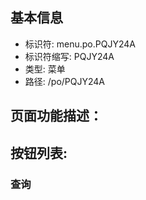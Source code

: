 
## 基本信息

- 标识符: menu.po.PQJY24A
- 标识符缩写: PQJY24A
- 类型: 菜单
- 路径: /po/PQJY24A

## 页面功能描述：





## 按钮列表:


### 查询


